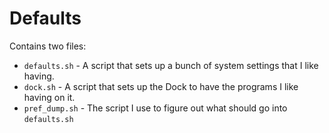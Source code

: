 # Defaults

Contains two files:

- `defaults.sh` - A script that sets up a bunch of system settings that I like having.
- `dock.sh` - A script that sets up the Dock to have the programs I like having on it. 
- `pref_dump.sh` - The script I use to figure out what should go into `defaults.sh`
